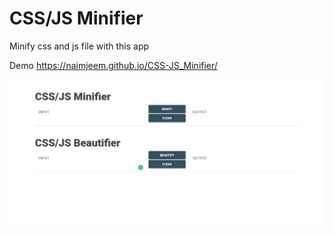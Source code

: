 # CSS/JS Minifier
Minify css and js file with this app

Demo https://naimjeem.github.io/CSS-JS_Minifier/

![CSSJSMinifier](https://raw.githubusercontent.com/naimjeem/CSS-JS_Minifier/master/CSSJSMinifier.png)
